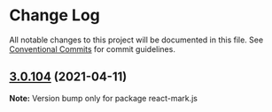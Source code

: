 # Change Log

All notable changes to this project will be documented in this file.
See [Conventional Commits](https://conventionalcommits.org) for commit guidelines.

## [3.0.104](https://github.com/appsparkler/my-storybooks/compare/v3.0.103...v3.0.104) (2021-04-11)

**Note:** Version bump only for package react-mark.js
